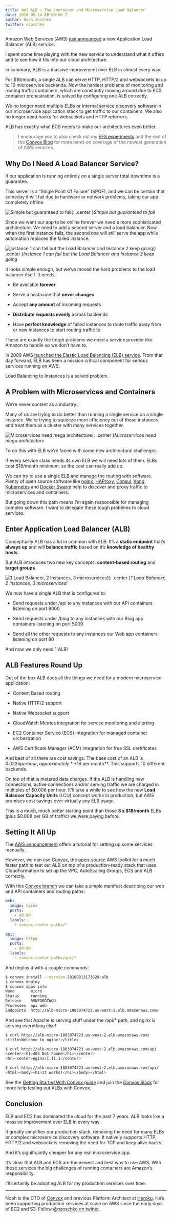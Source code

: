 ```yaml
---
title: AWS ALB — The Container and Microservice Load Balancer
date: 2016-08-14 00:00:00 Z
author: Noah Zoschke
twitter: nzoschke
---
```


Amazon Web Services (AWS) [just announced](https://aws.amazon.com/blogs/aws/new-aws-application-load-balancer/) a new Application Load Balancer (ALB) service.

I spent some time playing with the new service to understand what it offers and to see how it fits into our cloud architecture.

In summary, ALB is a massive improvement over ELB in almost every way.

For $16/month, a single ALB can serve HTTP, HTTP/2 and websockets to up to 10 microservice backends. Now the hardest problems of monitoring and routing traffic containers, which are constantly moving around due to ECS container orchestration, is solved by configuring one ALB correctly.

We no longer need multiple ELBs or internal service discovery software in our microservice application stack to get traffic to our containers. We also no longer need hacks for websockets and HTTP referrers.

ALB has exactly what ECS needs to make our architectures even better.

<!--more-->

> I encourage you to also check out my [EFS experiments](https://convox.com/blog/efs/) and the rest of the [Convox Blog](https://convox.com/blog/) for more hand-on coverage of the newest generation of AWS services.

## Why Do I Need A Load Balancer Service?

If our application is running entirely on a single server total downtime is a guarantee.

This server is a “Single Point Of Failure” (SPOF), and we can be certain that someday it will fail due to hardware or network problems, taking our app completely offline.

![Simple but guaranteed to fail](https://cdn-images-1.medium.com/max/2000/1*Tqsx2cNvxrsHA3AZYBb1Vg.png){: .center }*Simple but guaranteed to fail*

Since we want our app to be online forever we need a more sophisticated architecture. We need to add a second server and a load balancer. Now when the first instance fails, the second one will still serve the app while automation replaces the failed instance.

![Instance 1 can fail but the Load Balancer and Instance 2 keep going](https://cdn-images-1.medium.com/max/2000/1*kycs3ghJko0iT0eNP8IJqw.png){: .center }*Instance 1 can fail but the Load Balancer and Instance 2 keep going*

It looks simple enough, but we’ve moved the hard problems to the load balancer itself. It needs 

* Be available **forever**

* Serve a hostname that **never changes**

* Accept **any amount** of incoming requests

* **Distribute requests evenly** across backends

* Have **perfect knowledge** of failed instances to route traffic away from or new instances to start routing traffic to

These are exactly the tough problems we need a service provider like Amazon to handle so we don’t have to.

In 2009 AWS [launched the Elastic Load Balancing (ELB) service](https://aws.amazon.com/blogs/aws/new-aws-load-balancing-automatic-scaling-and-cloud-monitoring-services/). From that day forward, ELB has been a mission critical component for serious services running on AWS.

Load Balancing to Instances is a solved problem.

## A Problem with Microservices and Containers

We’re never content as a industry…

Many of us are trying to do better than running a single service on a single instance. We’re trying to squeeze more efficiency out of those instances and treat them as a cluster with many services together.

![Microservices need mega architecture](https://cdn-images-1.medium.com/max/2000/1*2kRAm8Np5dRzYiebhHnroQ.png){: .center }*Microservices need mega architecture*

To do this with ELB we’re faced with some new architectural challenges. 

If every service class needs its own ELB we will need lots of them. ELBs cost $18/month minimum, so the cost can really add up.

We can try to use a single ELB and manage the routing with software. Plenty of open source software like [nginx](https://www.nginx.com/), [HAProxy](http://www.haproxy.org/), [Consul](https://www.consul.io/), [Kong](https://getkong.org/), [Kubernetes](http://kubernetes.io/) and [Docker Swarm](https://docs.docker.com/swarm/) help to discover and proxy traffic to microservices and containers.

But going down this path means I’m again responsible for managing complex software. I want to delegate these tough problems to cloud services.

## Enter Application Load Balancer (ALB)

Conceptually ALB has a lot in common with ELB. It’s a **static endpoint** that’s **always up** and will **balance traffic** based on it’s **knowledge of healthy hosts**.

But ALB introduces two new key concepts: **content-based routing** and **target groups**.

![1 Load Balancer, 2 Instances, 3 microservices!](https://cdn-images-1.medium.com/max/2000/1*q5M9h9OHNJ8TWh8X1Fuz2g.png){: .center }*1 Load Balancer, 2 Instances, 3 microservices!*

We now have a single ALB that is configured to:

* Send requests under /api to any instances with our API containers listening on port 8000

* Send requests under /blog to any instances with our Blog app containers listening on port 5000

* Send all the other requests to any instances our Web app containers listening on port 80

And now we only need 1 ALB!

## ALB Features Round Up

Out of the box ALB does all the things we need for a modern microservice application:

* Content Based routing

* Native HTTP/2 support

* Native Websocket support

* CloudWatch Metrics integration for service monitoring and alerting

* EC2 Container Service (ECS) integration for managed container orchestration

* AWS Certificate Manager (ACM) integration for free SSL certificates

And best of all there are cost savings. The base cost of an ALB is $0.0225 per hour, approximately **$16 per month**. This supports 10 different backends.

On top of that is metered data charges. If the ALB is handling new connections, active connections and/or serving traffic we are charged in multiples of $0.008 per hour. It'll take a while to see how the new **Load Balancer Capacity Units** (LCU) concept works in production, but AWS promises cost savings over virtually any ELB usage.

This is a much, much better starting point than those **3 x $18/month** ELBs (plus $0.008 per GB of traffic) we were paying before.

## Setting It All Up

The [AWS announcement](https://aws.amazon.com/blogs/aws/new-aws-application-load-balancer/) offers a tutorial for setting up some services manually.

However, we can use [Convox](https://convox.com/), the [open-source](https://github.com/convox/rack) AWS toolkit for a much faster path to test out ALB on top of a production-ready stack that uses CloudFormation to set up the VPC, AutoScaling Groups, ECS and ALB correctly.

With this [Convox branch](https://github.com/convox/rack/pull/1045) we can take a simple manifest describing our web and API containers and routing paths:

```yaml
web:
  image: nginx
  ports:
    - 80:80
  labels:
    - convox.router.path=/*

api:
  image: httpd
  ports:
    - 80:80
  labels:
    - convox.router.path=/api/*
```

And deploy it with a couple commands:

```bash
$ convox install --version 20160813173628-alb
$ convox deploy
$ convox apps info
Name       micro
Status     running
Release    RVNEQBOZWQD
Processes  api web
Endpoints  http://alb-micro-1883074723.us-west-2.elb.amazonaws.com/
```

And see that Apache is serving stuff under the /api/* path, and nginx is serving everything else!

```bash
$ curl http://alb-micro-1883074723.us-west-2.elb.amazonaws.com/
<title>Welcome to nginx!</title>

$ curl http://alb-micro-1883074723.us-west-2.elb.amazonaws.com/api
<center><h1>404 Not Found</h1></center>
<hr><center>nginx/1.11.1</center>

$ curl http://alb-micro-1883074723.us-west-2.elb.amazonaws.com/api/
<html><body><h1>It works!</h1></body></html>
```

See the [Getting Started With Convox guide](https://convox.com/docs/getting-started/) and join the [Convox Slack](http://invite.convox.com/) for more help testing out ALBs with Convox.

## Conclusion

ELB and EC2 has dominated the cloud for the past 7 years. ALB looks like a massive improvement over ELB in every way.

It greatly simplifies our production stack, removing the need for many ELBs or complex microservice discovery software. It natively supports HTTP, HTTP/2 and websockets removing the need for TCP and keep alive hacks. 

And it’s significantly cheaper for any real microservice app.

It’s clear that ALB and ECS are the newest and best way to use AWS. With these services the big challenges of running containers are Amazon’s responsibility.

I’ll certainly be adopting ALB for my production services over time.

---

Noah is the CTO of [Convox](https://convox.com/) and previous Platform Architect at [Heroku](https://www.heroku.com/). He’s been supporting production services at scale on AWS since the early days of EC2 and S3. Follow <a href="https://twitter.com/nzoschke">@nzoschke on twitter</a>.

